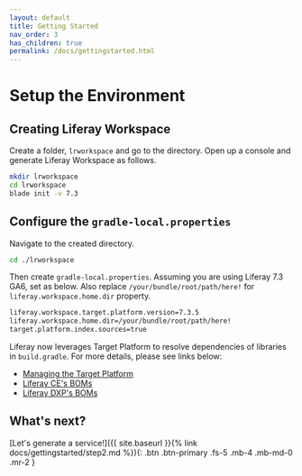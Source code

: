 ```yaml
---
layout: default
title: Getting Started
nav_order: 3
has_children: true
permalink: /docs/gettingstarted.html
---
```


# Setup the Environment

## Creating Liferay Workspace

Create a folder, ```lrworkspace``` and go to the directory. Open up a console and generate Liferay Workspace as follows.
```bash
mkdir lrworkspace
cd lrworkspace
blade init -v 7.3
```

## Configure the `gradle-local.properties`
Navigate to the created directory.
```bash
cd ./lrworkspace
```
Then create `gradle-local.properties`. Assuming you are using Liferay 7.3 GA6, set as below. Also replace `/your/bundle/root/path/here!` for `liferay.workspace.home.dir` property. 

```bash
liferay.workspace.target.platform.version=7.3.5
liferay.workspace.home.dir=/your/bundle/root/path/here!
target.platform.index.sources=true
```

Liferay now leverages Target Platform to resolve dependencies of libraries in `build.gradle`. For more details, please see links below:

- [Managing the Target Platform](https://help.liferay.com/hc/en-us/articles/360028834252-Managing-the-Target-Platform)
- [Liferay CE's BOMs](https://repository.liferay.com/nexus/index.html#nexus-search;quick~release.portal.bom)
- [Liferay DXP's BOMs](https://repository.liferay.com/nexus/index.html#nexus-search;quick~release.dxp.bom)

## What's next?
[Let's generate a service!]({{ site.baseurl }}{% link docs/gettingstarted/step2.md %}){: .btn .btn-primary .fs-5 .mb-4 .mb-md-0 .mr-2 }